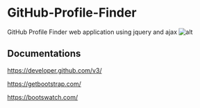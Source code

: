 # GitHub-Profile-Finder
GitHub Profile Finder web application using jquery and ajax
![alt](https://raw.githubusercontent.com/KingCobra2018/GitHub-Profile-Finder/master/Demo.gif)

## Documentations
https://developer.github.com/v3/

https://getbootstrap.com/

https://bootswatch.com/

